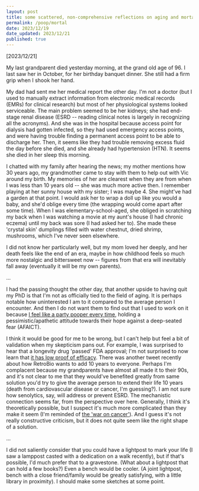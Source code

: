 ```yaml
---
layout: post
title: some scattered, non-comprehensive reflections on aging and mortality
permalink: /poop/mortal
date: 2023/12/19
date_updated: 2023/12/21
published: true
---
```


[2023/12/21] 

My last grandparent died yesterday morning, at the grand old age of 96. I last saw her in October, for her birthday banquet dinner. She still had a firm grip when I shook her hand. 

My dad had sent me her medical report the other day. I'm not a doctor (but I used to manually extract information from electronic medical records (EMRs) for clinical research) but most of her physiological systems looked serviceable. The main problem seemed to be her kidneys; she had end-stage renal disease (ESRD -- reading clinical notes is largely in recognizing all the acronyms). And she was in the hospital because access point for dialysis had gotten infected, so they had used emergency access points, and were having trouble finding a permanent access point to be able to discharge her. Then, it seems like they had trouble removing excess fluid the day before she died, and she already had hypertension (HTN). It seems she died in her sleep this morning. 

I chatted with my family after hearing the news; my mother mentions how 30 years ago, my grandmother came to stay with them to help out with Vic around my birth. My memories of her are clearest when they are from when I was less than 10 years old -- she was much more active then. I remember playing at her sunny house with my sister; I was maybe 4. She might've had a garden at that point. I would ask her to wrap a doll up like you would a baby, and she'd oblige every time (the wrapping would come apart after some time). When I was elementary-school-aged, she obliged in scratching my back when I was watching a movie at my aunt's house (I had chronic eczema) until my back was sore (I had asked her to). She made these 'crystal skin' dumplings filled with water chestnut, dried shrimp, mushrooms, which I've never seen elsewhere. 

I did not know her particularly well, but my mom loved her deeply, and her death feels like the end of an era, maybe in how childhood feels so much more nostalgic and bittersweet now -- figures from that era will inevitably fall away (eventually it will be my own parents).

...

I had the passing thought the other day, that another upside to having quit my PhD is that I'm not as officially tied to the field of aging. It is perhaps notable how uninterested I am to it compared to the average person I encounter. And then I do not want them to find out that I used to work on it because [I feel like a party pooper every time](dll110.github.io/poop/independently), holding a pessimistic/apathetic attitude towards their hope against a deep-seated fear (AFAICT). 

I think it would be good for me to be wrong, but I can't help but feel a bit of validation when my skepticism pans out. For example, I was surprised to hear that a longevity drug 'passed' FDA approval; I'm not surprised to now learn that [it has low proof of efficacy](https://www.lesswrong.com/posts/vHSkxmYYqW59sySqA/the-likely-first-longevity-drug-is-based-on-sketchy-science). There was another tweet recently about how RetroBio wants to add 10 years to everyone. Perhaps I'm complacent because my grandparents have almost all made it to their 90s, and it's not clear to me that they would've benefited greatly from same solution you'd try to give the average person to extend their life 10 years (death from cardiovascular disease or cancer, I'm guessing?). I am not sure how senolytics, say, will address or prevent ESRD. The mechanistic connection seems far, from the perspective over here. Generally, I think it's theoretically possible, but I suspect it's much more complicated than they make it seem (I'm reminded of [the 'war on cancer'](https://en.m.wikipedia.org/wiki/War_on_cancer)). And I guess it's not really constructive criticism, but it does not quite seem like the right shape of a solution. 

...

I did not saliently consider that you could have a lightpost to mark your life (I saw a lamppost casted with a dedication on a walk recently), but if that's possible, I'd much prefer that to a gravestone. (What about a lightpost that can hold a few books?) Even a bench would be cooler. (A joint lightpost, bench with a close friend/family would be greatly satisfying, with a little library in proximity). I should make some sketches at some point. 


